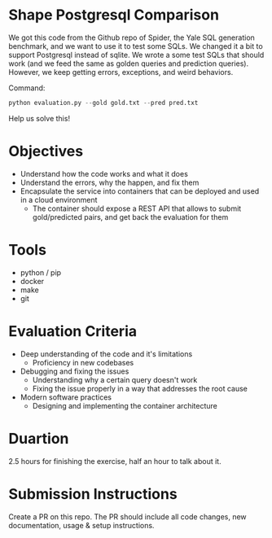 # Shape Postgresql Comparison

We got this code from the Github repo of Spider, the Yale SQL generation benchmark, and we want to use it to test some SQLs. We changed it a bit to support Postgresql instead of sqlite. We wrote a some test SQLs that should work (and we feed the same as golden queries and prediction queries).
However, we keep getting errors, exceptions, and weird behaviors.

Command:
```python
python evaluation.py --gold gold.txt --pred pred.txt
```

Help us solve this!

# Objectives

- Understand how the code works and what it does
- Understand the errors, why the happen, and fix them
- Encapsulate the service into containers that can be deployed and used in a cloud environment
    - The container should expose a REST API that allows to submit gold/predicted pairs, and get back the evaluation for them

# Tools

- python / pip
- docker
- make
- git

# Evaluation Criteria

- Deep understanding of the code and it's limitations
    - Proficiency in new codebases
- Debugging and fixing the issues
    - Understanding why a certain query doesn't work
    - Fixing the issue properly in a way that addresses the root cause
- Modern software practices
    - Designing and implementing the container architecture

# Duartion

2.5 hours for finishing the exercise, half an hour to talk about it.

# Submission Instructions

Create a PR on this repo. The PR should include all code changes, new documentation, usage & setup instructions.
